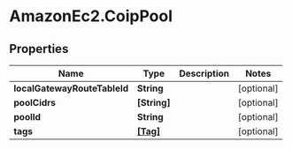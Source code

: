 # AmazonEc2.CoipPool

## Properties

Name | Type | Description | Notes
------------ | ------------- | ------------- | -------------
**localGatewayRouteTableId** | **String** |  | [optional] 
**poolCidrs** | **[String]** |  | [optional] 
**poolId** | **String** |  | [optional] 
**tags** | [**[Tag]**](Tag.md) |  | [optional] 


